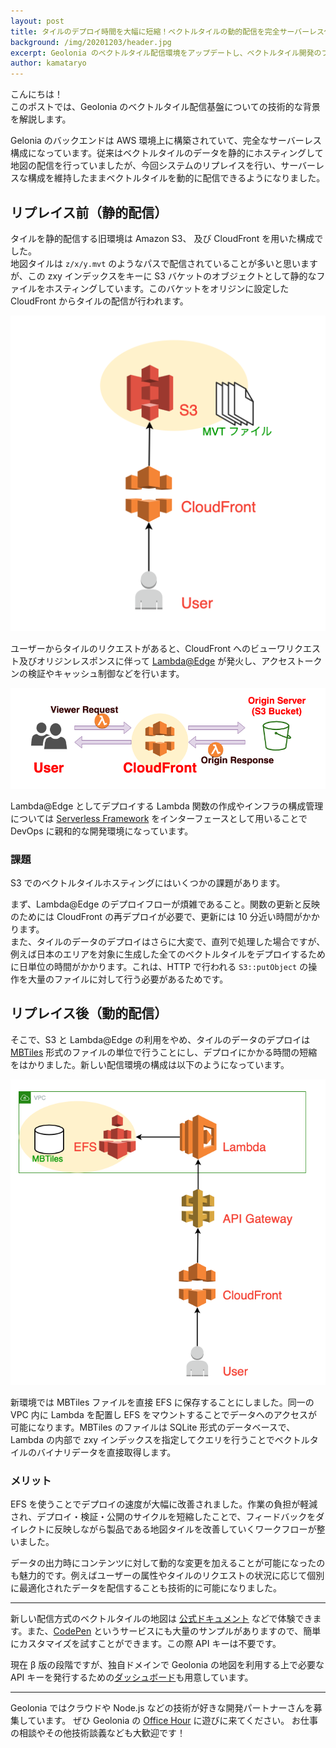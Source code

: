 ```yaml
---
layout: post
title: タイルのデプロイ時間を大幅に短縮！ベクトルタイルの動的配信を完全サーバーレス化した話
background: /img/20201203/header.jpg
excerpt: Geolonia のベクトルタイル配信環境をアップデートし、ベクトルタイル開発のフローを効率化しました。
author: kamataryo
---
```


こんにちは！  
このポストでは、Geolonia のベクトルタイル配信基盤についての技術的な背景を解説します。

Gelonia のバックエンドは AWS 環境上に構築されていて、完全なサーバーレス構成になっています。従来はベクトルタイルのデータを静的にホスティングして地図の配信を行っていましたが、今回システムのリプレイスを行い、サーバーレスな構成を維持したままベクトルタイルを動的に配信できるようになりました。

## リプレイス前（静的配信）

タイルを静的配信する旧環境は Amazon S3、 及び CloudFront を用いた構成でした。  
地図タイルは `z/x/y.mvt` のようなパスで配信されていることが多いと思いますが、この zxy インデックスをキーに S3 バケットのオブジェクトとして静的なファイルをホスティングしています。このバケットをオリジンに設定した CloudFront からタイルの配信が行われます。

![static tiles](/img/20201203/010_static.png)

ユーザーからタイルのリクエストがあると、CloudFront へのビューワリクエスト及びオリジンレスポンスに伴って [Lambda@Edge](https://docs.aws.amazon.com/ja_jp/AmazonCloudFront/latest/DeveloperGuide/lambda-at-the-edge.html) が発火し、アクセストークンの検証やキャッシュ制御などを行います。

![lambda edge](/img/20201203/020_lambdaatedge.png)

Lambda@Edge としてデプロイする Lambda 関数の作成やインフラの構成管理については [Serverless Framework](https://www.serverless.com/) をインターフェースとして用いることで DevOps に親和的な開発環境になっています。

### 課題

S3 でのベクトルタイルホスティングにはいくつかの課題があります。

まず、Lambda@Edge のデプロイフローが煩雑であること。関数の更新と反映のためには CloudFront の再デプロイが必要で、更新には 10 分近い時間がかかります。  
また、タイルのデータのデプロイはさらに大変で、直列で処理した場合ですが、例えば日本のエリアを対象に生成した全てのベクトルタイルをデプロイするために日単位の時間がかかります。これは、HTTP で行われる `S3::putObject` の操作を大量のファイルに対して行う必要があるためです。

## リプレイス後（動的配信）

そこで、S3 と Lambda@Edge の利用をやめ、タイルのデータのデプロイは [MBTiles](https://wiki.openstreetmap.org/wiki/MBTiles) 形式のファイルの単位で行うことにし、デプロイにかかる時間の短縮をはかりました。新しい配信環境の構成は以下のようになっています。

![dynamic tiles](/img/20201203/030_dynamic.png)

新環境では MBTiles ファイルを直接 EFS に保存することにしました。同一の VPC 内に Lambda を配置し EFS をマウントすることでデータへのアクセスが可能になります。MBTiles のファイルは SQLite 形式のデータベースで、Lambda の内部で zxy インデックスを指定してクエリを行うことでベクトルタイルのバイナリデータを直接取得します。

### メリット

EFS を使うことでデプロイの速度が大幅に改善されました。作業の負担が軽減され、デプロイ・検証・公開のサイクルを短縮したことで、フィードバックをダイレクトに反映しながら製品である地図タイルを改善していくワークフローが整いました。

データの出力時にコンテンツに対して動的な変更を加えることが可能になったのも魅力的です。例えばユーザーの属性やタイルのリクエストの状況に応じて個別に最適化されたデータを配信することも技術的に可能になりました。

---

新しい配信方式のベクトルタイルの地図は [公式ドキュメント](https://docs.geolonia.com/tutorial/001/) などで体験できます。また、[CodePen](https://codepen.io/geolonia/) というサービスにも大量のサンプルがありますので、簡単にカスタマイズを試すことができます。この際 API キーは不要です。

現在 β 版の段階ですが、独自ドメインで Geolonia の地図を利用する上で必要な API キーを発行するための[ダッシュボード](https://app.geolonia.com)も用意しています。

---

Geolonia ではクラウドや Node.js などの技術が好きな開発パートナーさんを募集しています。
ぜひ Geolonia の [Office Hour](https://calendly.com/geolonia/office-hour) に遊びに来てください。
お仕事の相談やその他技術談義なども大歓迎です！
